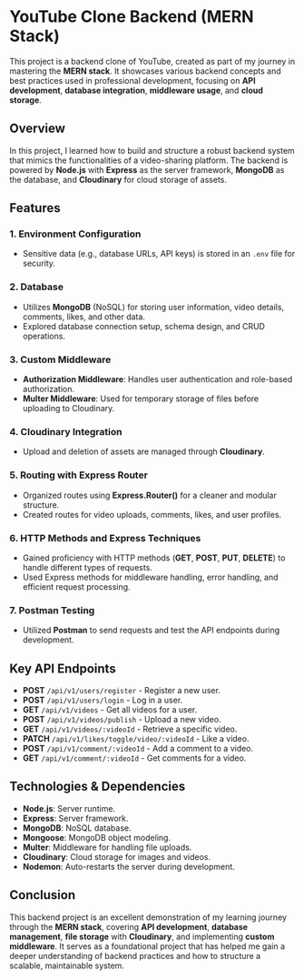 # YouTube Clone Backend (MERN Stack)

This project is a backend clone of YouTube, created as part of my journey in mastering the **MERN stack**. It showcases various backend concepts and best practices used in professional development, focusing on **API development**, **database integration**, **middleware usage**, and **cloud storage**.

## Overview

In this project, I learned how to build and structure a robust backend system that mimics the functionalities of a video-sharing platform. The backend is powered by **Node.js** with **Express** as the server framework, **MongoDB** as the database, and **Cloudinary** for cloud storage of assets.

## Features

### 1. **Environment Configuration**
- Sensitive data (e.g., database URLs, API keys) is stored in an `.env` file for security.

### 2. **Database**
- Utilizes **MongoDB** (NoSQL) for storing user information, video details, comments, likes, and other data.
- Explored database connection setup, schema design, and CRUD operations.

### 3. **Custom Middleware**
- **Authorization Middleware**: Handles user authentication and role-based authorization.
- **Multer Middleware**: Used for temporary storage of files before uploading to Cloudinary.

### 4. **Cloudinary Integration**
- Upload and deletion of assets are managed through **Cloudinary**.

### 5. **Routing with Express Router**
- Organized routes using **Express.Router()** for a cleaner and modular structure.
- Created routes for video uploads, comments, likes, and user profiles.

### 6. **HTTP Methods and Express Techniques**
- Gained proficiency with HTTP methods (**GET**, **POST**, **PUT**, **DELETE**) to handle different types of requests.
- Used Express methods for middleware handling, error handling, and efficient request processing.

### 7. **Postman Testing**
- Utilized **Postman** to send requests and test the API endpoints during development.

## Key API Endpoints

- **POST** `/api/v1/users/register` - Register a new user.
- **POST** `/api/v1/users/login` - Log in a user.
- **GET** `/api/v1/videos` - Get all videos for a user.
- **POST** `/api/v1/videos/publish` - Upload a new video.
- **GET** `/api/v1/videos/:videoId` - Retrieve a specific video.
- **PATCH** `/api/v1/likes/toggle/video/:videoId` - Like a video.
- **POST** `/api/v1/comment/:videoId` - Add a comment to a video.
- **GET** `/api/v1/comment/:videoId` - Get comments for a video.

## Technologies & Dependencies

- **Node.js**: Server runtime.
- **Express**: Server framework.
- **MongoDB**: NoSQL database.
- **Mongoose**: MongoDB object modeling.
- **Multer**: Middleware for handling file uploads.
- **Cloudinary**: Cloud storage for images and videos.
- **Nodemon**: Auto-restarts the server during development.

## Conclusion

This backend project is an excellent demonstration of my learning journey through the **MERN stack**, covering **API development**, **database management**, **file storage** with **Cloudinary**, and implementing **custom middleware**. It serves as a foundational project that has helped me gain a deeper understanding of backend practices and how to structure a scalable, maintainable system.
